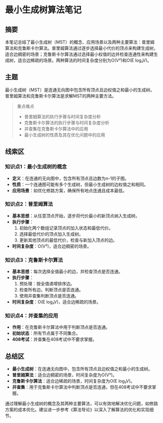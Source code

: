# 最小生成树算法笔记

## 摘要

本笔记总结了最小生成树（MST）的概念、应用场景以及两种主要算法：普里姆算法和克鲁斯卡尔算法。普里姆算法通过逐步选择最小代价的顶点来构建生成树，适合边稠密的场景；克鲁斯卡尔算法通过选择最小权值的边并检查连通性来构建生成树，适合边稀疏的场景。两种算法的时间复杂度分别为O(V²)和O(E log₂V)。

## 主题

最小生成树（MST）是连通无向图中包含所有顶点且边权值之和最小的生成树。普里姆算法和克鲁斯卡尔算法是求解MST的两种主要方法。

> 重点难点
>
> - 普里姆算法的执行步骤与时间复杂度分析
> - 克鲁斯卡尔算法的执行步骤与时间复杂度分析
> - 并查集在克鲁斯卡尔算法中的应用
> - 最小生成树的性质及其在优化问题中的应用

## 线索区

### 知识点1：最小生成树的概念
- **定义**：在连通的无向图中，包含所有顶点且边数为n-1的子图。
- **性质**：一个连通图可能有多个生成树，但最小生成树的边权值之和相同。
- **应用场景**：如优化修路方案，确保所有地点连通且成本最低。

### 知识点2：普里姆算法
- **基本思想**：从任意顶点开始，逐步将代价最小的新顶点纳入生成树。
- **执行步骤**：
  1. 初始化两个数组记录顶点的加入状态和最低代价。
  2. 选择最低代价的顶点加入生成树。
  3. 更新其他顶点的最低代价，检查与新加入顶点的边。
- **时间复杂度**：O(V²)，适合边稠密的场景。

### 知识点3：克鲁斯卡尔算法
- **基本思想**：每次选择全值最小的边，并检查顶点是否连通。
- **执行步骤**：
  1. 预处理：按全值递增排序边。
  2. 检查所有边，判断顶点是否连通。
  3. 使用并查集判断顶点是否连通。
- **时间复杂度**：O(E log₂V)，适合边稀疏的场景。

### 知识点4：并查集的应用
- **作用**：在克鲁斯卡尔算法中用于判断顶点是否连通。
- **初始状态**：所有节点属于不同集合。
- **408考试**：并查集在408考试中不要求掌握。

## 总结区

- **最小生成树**：在连通无向图中，包含所有顶点且边权值之和最小的生成树。
- **普里姆算法**：适合边稠密的场景，时间复杂度为O(V²)。
- **克鲁斯卡尔算法**：适合边稀疏的场景，时间复杂度为O(E log₂V)。
- **并查集**：用于克鲁斯卡尔算法中判断顶点是否连通，但在408考试中不要求掌握。

通过理解最小生成树的概念及其两种主要算法，可以有效地解决优化问题，如修路方案的成本优化。建议进一步参考《算法导论》以深入了解算法的优化和实现细节。